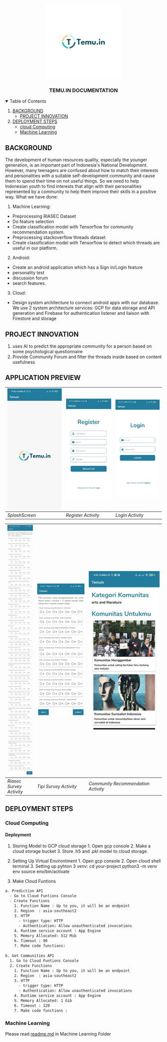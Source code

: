 <!-- PROJECT LOGO -->
<br />
<p align="center">
  <a href="https://github.com/AjiSiwi/arunika-temuin/images/">
    <img src="https://github.com/AjiSiwi/arunika-temuin/blob/master/images/logo.png" alt="Logo" width="240" height="240">
  </a>

  <h3 align="center">TEMU.IN DOCUMENTATION</h3>

</p>



<!-- TABLE OF CONTENTS -->
<details open="open">
  <summary>Table of Contents</summary>
  <ol>
    <li>
      <a href="#Background">BACKGROUND</a>
      <ul>
        <li><a href="#PROJECT INNOVATION">PROJECT INNOVATION</a></li>
      </ul>
    </li>
    <li>
      <a href="#DEPLOYMENT STEPS">DEPLOYMENT STEPS</a>
      <ul>
        <li><a href="#cloud Computing">cloud Computing</a></li>
        <li><a href="#Machine Learning">Machine Learning</a></li>
      </ul>
    </li>
  </ol>
</details>



<!-- ABOUT THE PROJECT -->
## BACKGROUND

The development of human resources quality, especially the younger generation, is an important part of Indonesia's National Development. However, many teenagers are confused about how to match their interests and personalities with a suitable self-development community and cause them to spend their time on not useful things. So we need to help Indonesian youth to find interests that align with their personalities represented by a community to help them improve their skills in a positive way. What we have done:
1.  Machine Learning: 
- Preprocessing RIASEC Dataset
- Do feature selection
- Create classification model with Tensorflow for community recommendation system. 
- Preprocessing stackoverflow threads dataset
- Create classification model with Tensorflow to detect which threads are useful in our platform. 
2.  Android:
- Create an android application which has a Sign in/Login feature
- personality test
- discussion forum
- search features.
3. Cloud: 
- Design system architecture to connect android apps with our database. We use 2 system architecture services: GCP for data storage and API generation and Firebase for authentication listener and liaison with Firestore and storage


## PROJECT INNOVATION

1. uses AI to predict the appropriate community for a person based on some psychological questionnaire
2. Provide Community Forum and filter the threads inside based on content usefulness

## APPLICATION PREVIEW

| <img src="https://github.com/AjiSiwi/arunika-temuin/blob/master/images/apps2.jpeg" alt="SplashScreen"> | <img src="https://github.com/AjiSiwi/arunika-temuin/blob/master/images/apps6.jpeg" alt="Register"> | <img src="https://github.com/AjiSiwi/arunika-temuin/blob/master/images/apps3.jpeg" alt="Login"> |
| --- | --- | --- |
| *SplashScreen* | *Register Activity* | *Login Activity* |

| <img src="https://github.com/AjiSiwi/arunika-temuin/blob/master/images/apps4.jpeg" alt="Riasec"> | <img src="https://github.com/AjiSiwi/arunika-temuin/blob/master/images/apps1.jpeg" alt="Tipi"> | <img src="https://github.com/AjiSiwi/arunika-temuin/blob/master/images/apps5.jpeg" alt="Recommendation"> |
| --- | --- | --- |
| *Riasec Survey Activity* | *Tipi Survey Activity* | *Community Recommendation Activity* |

## DEPLOYMENT STEPS

### Cloud Computing

#### Deployment
  1. Storing Model to GCP cloud storage
    1. Open gcp console
    2. Make a cloud storage bucket
    3. Store .h5 and .pkl model to cloud storage.

  2. Setting Up Virtual Environtment
    1. Open gcp console
    2. Open cloud shell terminal
    3. Setting up pyhton 3 venv:
      cd your-project
      python3 -m venv env
      source env/bin/activate

  3. Make Cloud Funtions

    a. Prediction API
      - Go to Cloud Funtions Console
      - Create Functions
        1. Function Name : Up to you, it will be an endpoint
        2. Region  : asia-southeast2
        3. HTTP
          - trigger type: HTTP
          - Authentication: Allow unauthenticated invocations
        4. Runtime service account : App Engine
        5. Memory Allocated: 512 Mib
        6. Timeout : 90
        7. Make code functions: 

    b. Get Communities API
      1. Go to Cloud Funtions Console
      2. Create Functions
        1. Function Name : Up to you, it will be an endpoint
        2. Region  : asia-southeast2
        3. HTTP
          - trigger type: HTTP
          - Authentication: Allow unauthenticated invocations
        4. Runtime service account : App Engine
        5. Memory Allocated: 1 Gib
        6. Timeout : 120
        7. Make code functions : 

  ### Machine Learning
  Please read [readme.md](https://github.com/AjiSiwi/arunika-temuin/blob/master/Machine%20Learning/readme.md) in Machine Learning Folder






